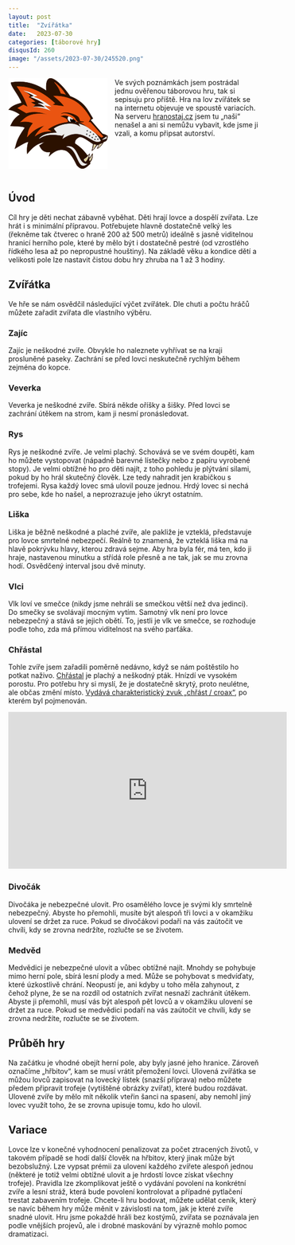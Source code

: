```yaml
---
layout: post
title:  "Zvířátka"
date:   2023-07-30
categories: [táborové hry]
disqusId: 260
image: "/assets/2023-07-30/245520.png"
---
```


<div style="float: left; margin: 0 1em 1em 0; text-align: center;"><img src="/assets/2023-07-30/245520.png" /></div>

Ve svých poznámkách jsem postrádal jednu ověřenou táborovou hru, tak si sepisuju pro příště.
Hra na lov zvířátek se na internetu objevuje ve spoustě variacích.
Na serveru [hranostaj.cz](https://www.hranostaj.cz/) jsem tu „naši“ nenašel a ani si nemůžu vybavit, kde jsme ji vzali, a komu připsat autorství.

<div style="clear:both"></div>
<!--more-->


## Úvod

Cíl hry je děti nechat zábavně vyběhat.
Děti hrají lovce a dospělí zvířata.
Lze hrát i s minimální přípravou.
Potřebujete hlavně dostatečně velký les (řekněme tak čtverec o hraně 200 až 500 metrů) ideálně s jasně viditelnou hranicí herního pole,
které by mělo být i dostatečně pestré (od vzrostlého řídkého lesa až po nepropustné houštiny).
Na základě věku a kondice dětí a velikosti pole lze nastavit čistou dobu hry zhruba na 1 až 3 hodiny.


## Zvířátka

Ve hře se nám osvědčil následující výčet zvířátek.
Dle chuti a počtu hráčů můžete zařadit zvířata dle vlastního výběru.


### Zajíc

Zajíc je neškodné zvíře.
Obvykle ho naleznete vyhřívat se na kraji prosluněné paseky.
Zachrání se před lovci neskutečně rychlým během zejména do kopce.


### Veverka

Veverka je neškodné zvíře.
Sbírá někde oříšky a šišky.
Před lovci se zachrání útěkem na strom, kam ji nesmí pronásledovat.


### Rys

Rys je neškodné zvíře.
Je velmi plachý.
Schovává se ve svém doupěti, kam ho můžete vystopovat (nápadně barevné lístečky nebo z papíru vyrobené stopy).
Je velmi obtížné ho pro děti najít, z toho pohledu je plýtvání silami, pokud by ho hrál skutečný člověk.
Lze tedy nahradit jen krabičkou s trofejemi.
Rysa každý lovec smá ulovil pouze jednou.
Hrdý lovec si nechá pro sebe, kde ho našel, a neprozrazuje jeho úkryt ostatním.


### Liška

Liška je běžně neškodné a plaché zvíře, ale pakliže je vzteklá, představuje pro lovce smrtelné nebezpečí.
Reálně to znamená, že vzteklá liška má na hlavě pokrývku hlavy, kterou zdravá sejme.
Aby hra byla fér, má ten, kdo ji hraje, nastavenou minutku a střídá role přesně a ne tak, jak se mu zrovna hodí.
Osvědčený interval jsou dvě minuty.


### Vlci

Vlk loví ve smečce (nikdy jsme nehráli se smečkou větší než dva jedinci).
Do smečky se svolávají mocným vytím.
Samotný vlk není pro lovce nebezpečný a stává se jejich obětí.
To, jestli je vlk ve smečce, se rozhoduje podle toho, zda má přímou viditelnost na svého parťáka.


### Chřástal

Tohle zvíře jsem zařadili poměrně nedávno, když se nám poštěstilo ho potkat naživo.
[Chřástal](https://cs.wikipedia.org/wiki/Ch%C5%99%C3%A1stal_poln%C3%AD) je plachý a neškodný pták.
Hnízdí ve vysokém porostu.
Pro potřebu hry si myslí, že je dostatečně skrytý, proto neulétne, ale občas změní místo.
[Vydává charakteristický zvuk „chřást / croax“](https://www.youtube.com/watch?v=QqPyrwzjXto), po kterém byl pojmenován.

<iframe width="560" height="315" src="https://www.youtube.com/embed/QqPyrwzjXto" title="YouTube video player" frameborder="0" allow="accelerometer; autoplay; clipboard-write; encrypted-media; gyroscope; picture-in-picture; web-share" allowfullscreen></iframe>


### Divočák

Divočáka je nebezpečné ulovit.
Pro osamělého lovce je svými kly smrtelně nebezpečný.
Abyste ho přemohli, musíte být alespoň tři lovci a v okamžiku ulovení se držet za ruce.
Pokud se divočákovi podaří na vás zaútočit ve chvíli, kdy se zrovna nedržíte, rozlučte se se životem.


### Medvěd

Medvědici je nebezpečné ulovit a vůbec obtížné najít.
Mnohdy se pohybuje mimo herní pole, sbírá lesní plody a med.
Může se pohybovat s medvíďaty, které úzkostlivě chrání.
Neopustí je, ani kdyby u toho měla zahynout, z čehož plyne, že se na rozdíl od ostatních zvířat nesnaží zachránit útěkem.
Abyste ji přemohli, musí vás být alespoň pět lovců a v okamžiku ulovení se držet za ruce.
Pokud se medvědici podaří na vás zaútočit ve chvíli, kdy se zrovna nedržíte, rozlučte se se životem.


## Průběh hry

Na začátku je vhodné obejít herní pole, aby byly jasné jeho hranice.
Zároveň označíme „hřbitov“, kam se musí vrátit přemožení lovci.
Ulovená zvířátka se můžou lovců zapisovat na lovecký lístek (snazší příprava)
nebo můžete předem připravit trofeje (vytištěné obrázky zvířat), které budou rozdávat.
Ulovené zvíře by mělo mít několik vteřin šanci na spasení, aby nemohl jiný lovec využít toho, že se zrovna upisuje tomu, kdo ho ulovil.


## Variace

Lovce lze v konečné vyhodnocení penalizovat za počet ztracených životů, v takovém případě se hodí další člověk na hřbitov, který jinak může být bezobslužný.
Lze vypsat prémii za ulovení každého zvířete alespoň jednou (některé je totiž velmi obtížné ulovit a je hrdostí lovce získat všechny trofeje).
Pravidla lze zkomplikovat ještě o vydávání povolení na konkrétní zvíře a lesní stráž, která bude povolení kontrolovat a případné pytlačení trestat zabavením trofeje.
Chcete-li hru bodovat, můžete udělat ceník, který se navíc během hry může měnit v závislosti na tom, jak je které zvíře snadné ulovit.
Hru jsme pokaždé hráli bez kostýmů, zvířata se poznávala jen podle vnějších projevů, ale i drobné maskování by výrazně mohlo pomoc dramatizaci.

